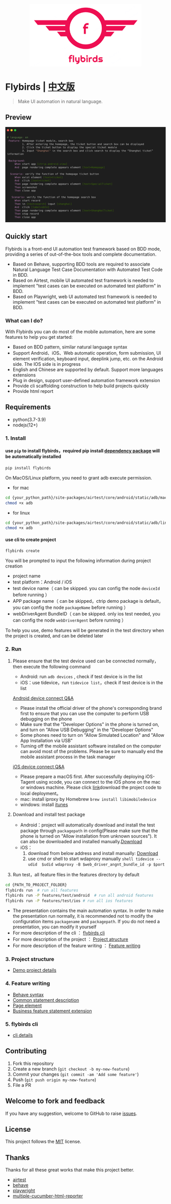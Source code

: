 <p align="center">
  <img width="350" src="logo.png" alt="logo" />
</p>

# Flybirds | [中文版](https://github.com/ctripcorp/flybirds/blob/main/README.md)

> Make UI automation in natural language.

## Preview

![](feature_en.png)

## Quickly start

Flybirds is a front-end UI automation test framework based on BDD mode, providing a series of out-of-the-box tools and complete documentation.
- Based on Behave, supporting BDD tools are required to associate Natural Language Test Case Documentation with Automated Test Code in BDD.
- Based on Airtest, mobile UI automated test framework is needed to implement "test cases can be executed on automated test platform" in BDD.
- Based on Playwright, web UI automated test framework is needed to implement "test cases can be executed on automated test platform" in BDD.


### What can I do?

With Flybirds you can do most of the mobile automation, here are some features to help you get started:
- Based on BDD pattern, similar natural language syntax
- Support Android、iOS、Web automatic operation, form submission, UI element verification, keyboard input, deeplink jump, etc. on the Android side. The IOS side is in progress
- English and Chinese are supported by default. Support more languages ​​extensions
- Plug in design, support user-defined automation framework extension
- Provide cli scaffolding construction to help build projects quickly
- Provide html report


## Requirements

- python(3.7-3.9)
- nodejs(12+)


### 1. Install

#### use `pip` to install flybirds，required pip install [dependency package](https://github.com/ctripcorp/flybirds/blob/main/docs/relate.md) will be automatically installed

```bash
pip install flybirds
```

On MacOS/Linux platform, you need to grant adb execute permission.

- for mac
```bash
cd {your_python_path}/site-packages/airtest/core/android/static/adb/mac
chmod +x adb
```
- for linux
```bash
cd {your_python_path}/site-packages/airtest/core/android/static/adb/linux
chmod +x adb
```

#### use cli to create project

```bash
flybirds create 
```

You will be prompted to input the following information during project creation
- project name
- test platform：Android / iOS
- test device name（ can be skipped. you can config the node `deviceId` before running ）
- APP package name（ can be skipped，ctrip demo package is default，you can config the node `packageName` before running ）
- webDriverAgent BundleID（ can be skipped. only ios test needed, you can config the node `webDriverAgent` before running ）

To help you use, demo features will be generated in the test directory when the project is created, and can be deleted later


### 2. Run

1. Please ensure that the test device used can be connected normally， then execute the following command
    - Android: run `adb devices` , check if test device is in the list
    - iOS：use tidevice，run `tidevice list`，check if test device is in the list

   [Android device connect Q&A](https://airtest.doc.io.netease.com/IDEdocs/device_connection/2_android_faq/)
   - Please install the official driver of the phone's corresponding brand first to ensure that you can use the computer to perform USB debugging on the phone
   - Make sure that the "Developer Options" in the phone is turned on, and turn on "Allow USB Debugging" in the "Developer Options"
   - Some phones need to turn on "Allow Simulated Location" and "Allow App Installation via USB"
   - Turning off the mobile assistant software installed on the computer can avoid most of the problems. Please be sure to manually end the mobile assistant process in the task manager

   [iOS device connect Q&A](https://airtest.doc.io.netease.com/IDEdocs/device_connection/4_ios_connection/)
   - Please prepare a macOS first. After successfully deploying iOS-Tagent using xcode, you can connect to the iOS phone on the mac or windows machine. Please click [link](https://github.com/AirtestProject/IOS-Tagent)download the project code to local deployment。
   - mac: install iproxy by Homebrew `brew install libimobiledevice`
   - windows: install [itunes](https://support.apple.com/downloads/itunes)

2. Download and install test package
    - Android：project will automatically download and install the test package through `packagepath` in config(Please make sure that the phone is turned on "Allow installation from unknown sources"). It can also be downloaded and installed manually.[Download](https://download2.ctrip.com/html5/Ctrip_V8.43.0_SIT4-100053_Product_9725895.apk)
    - iOS：
      1. download from below address and install manually: [Download](https://download2.ctrip.com/html5/Ctrip_V8.43.0_SIT4-092310_Product_9725506.ipa)
      2. use cmd or shell to start wdaproxy manually ```shell tidevice --udid 
       $udid wdaproxy -B $web_driver_angnt_bundle_id -p $port```

3. Run test，all feature files in the features directory by default

```bash
cd {PATH_TO_PROJECT_FOLDER}
flybirds run  # run all features 
flybirds run -P features/test/android  # run all android features
flybirds run -P features/test/ios # run all ios features
```

- The presentation contains the main automation syntax. In order to make the presentation run normally, it is recommended not to modify the configuration items `packagename` and `packagepath`. If you do not need a presentation, you can modify it yourself
- For more description of the cli ： [flybirds cli](#fc)
- For more description of the project ： [Project atructure](#dp)    
- For more description of the feature writing ： [Feature writing](#fw)





### 3. <span id="dp">Project structure</span>

- [Demo project details](https://github.com/ctripcorp/flybirds/blob/main/docs/demoproject.md)


### 4. <span id="fw">Feature writing</span>

- [Behave syntax](https://github.com/ctripcorp/flybirds/blob/main/docs/behaves.md)
- [Common statement description](https://github.com/ctripcorp/flybirds/blob/main/docs/casedsl.md)
- [Page element](https://github.com/ctripcorp/flybirds/blob/main/docs/pageelement.md)
- [Business feature statement extension](https://github.com/ctripcorp/flybirds/blob/main/docs/featureextend.md)


### 5. <span id="fc">flybirds cli</span>

- [cli details](https://github.com/ctripcorp/flybirds/blob/main/docs/flybirds_cli.md)



## Contributing

1. Fork this repository
2. Create a new branch (`git checkout -b my-new-feature`)
3. Commit your changes (`git commit -am 'Add some feature'`)
4. Push (`git push origin my-new-feature`)
5. File a PR


## Welcome to fork and feedback

If you have any suggestion, welcome to GitHub to raise [issues](https://github.com/ctripcorp/flybirds/issues).


## License

This project follows the [MIT](http://www.opensource.org/licenses/MIT) license.


## Thanks

Thanks for all these great works that make this project better.

- [airtest](https://github.com/AirtestProject)
- [behave](https://github.com/behave)
- [playwright](https://github.com/microsoft/playwright-python)
- [multiple-cucumber-html-reporter](https://github.com/wswebcreation/multiple-cucumber-html-reporter)
